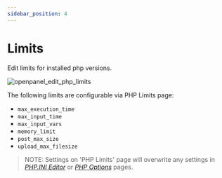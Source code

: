 ```yaml
---
sidebar_position: 4  
---
```


# Limits  

Edit limits for installed php versions.

![openpanel_edit_php_limits](/img/panel/v2/openpanel_edit_php_limits.gif)

The following limits are configurable via PHP Limits page:

- `max_execution_time`
- `max_input_time`
- `max_input_vars`
- `memory_limit`
- `post_max_size`
- `upload_max_filesize`

> NOTE: Settings on 'PHP Limits' page will overwrite any settings in [*PHP.INI Editor*](/docs/panel/php/php_ini_editor/) or [*PHP Options*](/docs/panel/php/options/) pages.

